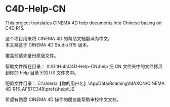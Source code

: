 # C4D-Help-CN
This project translates CINEMA 4D help documents into Chinese basing on C4D R15.  
  
这个项目用来将 CINEMA 4D 的帮助文档翻译为中文。  
本文档基于 CINEMA 4D Studio R15 版本。

覆盖前请先备份原版文件。

帮助文件所在目录：
X:\GitHub\C4D-Help-CN\help
把 CN 文件夹中的文件拷贝到你的 help 目录下的 US 文件夹中。

配置文件目录：
C:\Users\【你的用户名】\AppData\Roaming\MAXON\CINEMA 4D R15_AF57C348\prefs\help\US

希望有熟悉 CINEMA 4D 操作的朋友能帮助审校中文文档。
